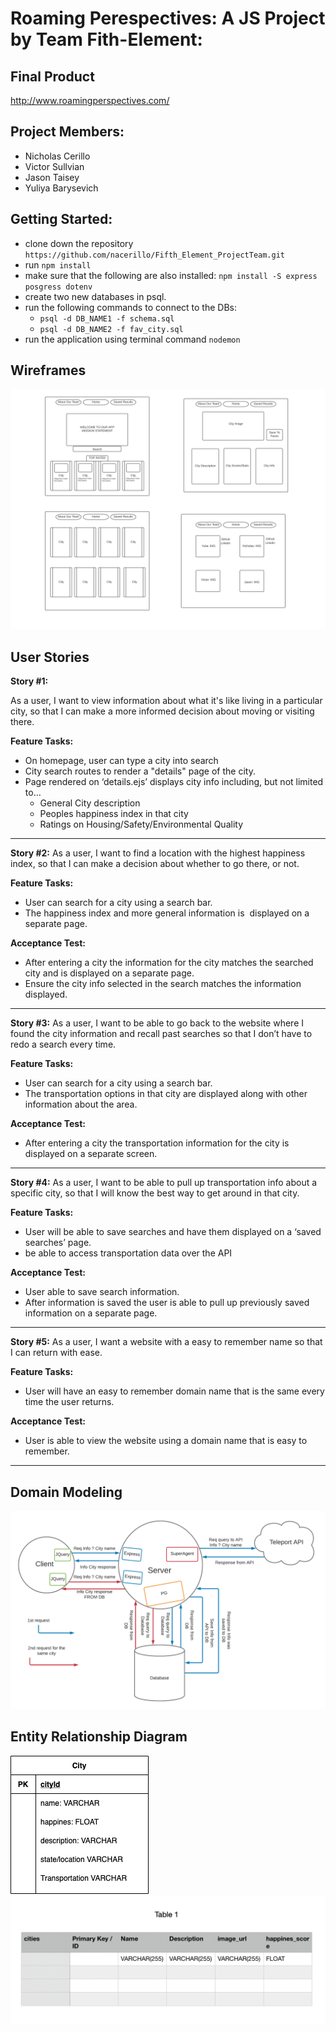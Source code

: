 # Roaming Perespectives: A JS Project by Team Fith-Element:

## Final Product 
http://www.roamingperspectives.com/ 

## Project Members:

- Nicholas Cerillo
- Victor Sullvian
- Jason Taisey
- Yuliya Barysevich

## Getting Started:

- clone down the repository `https://github.com/nacerillo/Fifth_Element_ProjectTeam.git`
- run `npm install`
- make sure that the following are also installed: `npm install -S express posgress dotenv`
- create two new databases in psql.
- run the following commands to connect to the DBs:
  - `psql -d DB_NAME1 -f schema.sql`
  - `psql -d DB_NAME2 -f fav_city.sql`
- run the application using terminal command `nodemon`

## Wireframes

![WireFrame](Resources/WireFrames_FifthElement.jpg)

## User Stories

**Story #1:**

As a user, I want to view information about what it's like living in a particular city, so that I can make a more informed decision about moving or visiting there.

**Feature Tasks:**

- On homepage, user can type a city into search
- City search routes to render a "details" page of the city.
- Page rendered on ‘details.ejs’ displays city info including, but not limited to…
  - General City description
  - Peoples happiness index in that city
  - Ratings on Housing/Safety/Environmental Quality

---

**Story #2:**
As a user, I want to find a location with the highest happiness index, so that I can make a decision about whether to go there, or not.

**Feature Tasks:**

- User can search for a city using a search bar.
- The happiness index and more general information is  displayed on a separate page.

**Acceptance Test:**

- After entering a city the information for the city matches the searched city and is displayed on a separate page.
- Ensure the city info selected in the search matches the information displayed.

---

**Story #3:**
As a user, I want to be able to go back to the website where I found the city information and recall past searches so that I don’t have to redo a search every time.

**Feature Tasks:**

- User can search for a city using a search bar.
- The transportation options in that city are displayed along with other information about the area.

**Acceptance Test:**

- After entering a city the transportation information for the city is displayed on a separate screen.

---

**Story #4:**
As a user, I want to be able to pull up transportation info about a specific city, so that I will know the best way to get around in that city.

**Feature Tasks:**

- User will be able to save searches and have them displayed on a ‘saved searches’ page.
- be able to access transportation data over the API

**Acceptance Test:**

- User able to save search information.
- After information is saved the user is able to pull up previously saved information on a separate page.

---

**Story #5:**
As a user, I want a website with a easy to remember name so that I can return with ease.

**Feature Tasks:**

- User will have an easy to remember domain name that is the same every time the user returns.

**Acceptance Test:**

- User is able to view the website using a domain name that is easy to remember.

---

## Domain Modeling

![Domain Modeling](Resources/domain-modeling.png)

## Entity Relationship Diagram

![SQL](Resources/DatabaseModelDiagram.png)
![SQL_2](Resources/sql.png)
